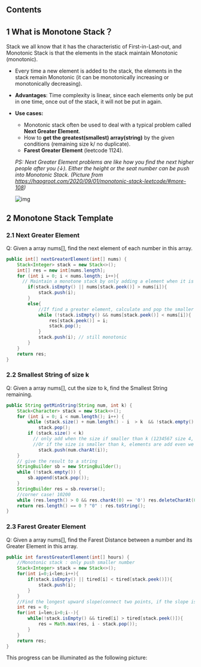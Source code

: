## Contents



## 1 What is Monotone Stack？

Stack we all know that it has the characteristic of First-in-Last-out, and Monotonic Stack is that the elements in the stack maintain Monotonic (monotonic). 

- Every time a new element is added to the stack, the elements in the stack remain Monotonic (it can be monotonically increasing or monotonically decreasing). 

- **Advantages**: Time complexity is linear, since each elements only be put in one time, once out of the stack, it will not be put in again. 

- **Use cases:** 

  - Monotonic stack often be used to deal with a typical problem called **Next Greater Element**.
  - How to **get the greatest(smallest) array(string)** by the given conditions (remaining size k/ no duplicate).
  - **Farest Greater Element** (leetcode 1124). 

  

  *PS: Next Greater Element problems are like how you find the next higher people after you (↓). Either the height or the seat number can be push into Monotonic Stack.* *(Picture from https://haogroot.com/2020/09/01/monotonic-stack-leetcode/#more-108)*

  ![img](https://haogroot.com/wp-content/uploads/2020/08/AED2DDB5-15FD-4440-9430-FDC1A9439E86-1024x628.jpeg)

  

## 2 Monotone Stack Template

### 2.1 Next Greater Element

Q: Given a array nums[], find the next element of each number in this array.

```java
public int[] nextGreaterElement(int[] nums) {
    Stack<Integer> stack = new Stack<>();
    int[] res = new int[nums.length];
    for (int i = 0; i < nums.length; i++){
      // Maintain a monotone stack by only adding a element when it is smaller than the top elements of stack.
        if(stack.isEmpty() || nums[stack.peek()] > nums[i]){
            stack.push(i);
        }
        else{
          	//If find a greater element, calculate and pop the smaller numbers in the stack one by one:)
            while (!stack.isEmpty() && nums[stack.peek()] < nums[i]){
                res[stack.peek()] = i;
                stack.pop();
            }
            stack.push(i); // still monotonic
        }
    }
    return res;
}
```


### 2.2 Smallest String of size k

Q: Given a array nums[], cut the size to k, find the Smallest String remaining.

```java
public String getMinString(String num, int k) {
    Stack<Character> stack = new Stack<>();
    for (int i = 0; i < num.length(); i++) {
        while (stack.size() + num.length() - i  > k  && !stack.empty() && stack.peek() > num.charAt(i))  // if there are enough elements left to delete and the next element is smaller, pop the larger one. (345 <-3   343 is smaller than 345)
            stack.pop();
        if (stack.size() < k) 
          // only add when the size if smaller than k (1234567 size 4, only add the first 4 elements)
          //Or if the size is smaller than k, elements are add even we don't pop the larger elements. (9876543 size 4, 6543 all add to the stack)
            stack.push(num.charAt(i));  
    }
  	// give the result to a string
    StringBuilder sb = new StringBuilder();
    while (!stack.empty()) {
        sb.append(stack.pop()); 
    }
    StringBuilder res = sb.reverse();
    //corner case! 10200
    while (res.length() > 0 && res.charAt(0) == '0') res.deleteCharAt(0);
    return res.length() == 0 ? "0" : res.toString();
}
```



### 2.3 Farest Greater Element

Q: Given a array nums[], find the Farest Distance between a number and its Greater Element in this array.

```java
public int farestGreaterElement(int[] hours) {
    //Monotonic stack : only push smaller number
    Stack<Integer> stack = new Stack<>();
    for(int i=0;i<len;i++){
        if(stack.isEmpty() || tired[i] < tired[stack.peek()]){
            stack.push(i);
        }
    }
    //Find the longest upward slope(connect two points, if the slope is positive, then its a upward slope)
    int res = 0;
    for(int i=len;i>0;i--){
        while(!stack.isEmpty() && tired[i] > tired[stack.peek()]){
            res = Math.max(res, i - stack.pop());
        }
    }
    return res;
}
```

This progress can be illuminated as the following picture:



